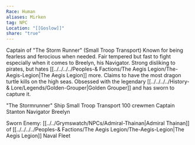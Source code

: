 ```yaml
---
Race: Human
aliases: Mirken
tag: NPC
Location: "[[Goslow]]"
share: "true"
---
```


Captain of "The Storm Runner" (Small Troop Transport)
Known for being fearless and ferocious when needed.
Fair tempered but fast to fight especially when it comes to Breelyn, his Navigator.
Strong disliking to pirates, but hates [[../../../../Peoples-& Factions/The Aegis Legion/The-Aegis-Legion|The Aegis Legion]] more.
Claims to have the most dragon turtle kills on the high seas.
Obsessed with the legendary [[../../../../History-& Lore/Legends/Golden-Grouper|Golden Grouper]] and has sworn to capture it.


"The Stormrunner" Ship
Small Troop Transport
100 crewmen
Captain Stanton
Navigator Breelyn


Sworn Enemy:
[[../../Grymswatch/NPCs/Admiral-Thainan|Admiral Thainan]] of [[../../../../Peoples-& Factions/The Aegis Legion/The-Aegis-Legion|The Aegis Legion]] Naval Fleet